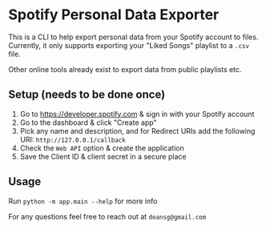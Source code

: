 # Spotify Personal Data Exporter

This is a CLI to help export personal data from your Spotify account to files. Currently, it only supports exporting 
your "Liked Songs" playlist to a `.csv` file.

Other online tools already exist to export data from public playlists etc.

## Setup (needs to be done once)

1. Go to https://developer.spotify.com & sign in with your Spotify account
2. Go to the dashboard & click "Create app"
3. Pick any name and description, and for Redirect URIs add the following URI: `http://127.0.0.1/callback`
4. Check the `Web API` option & create the application
5. Save the Client ID & client secret in a secure place

## Usage

Run `python -m app.main --help` for more info

For any questions feel free to reach out at `deansg@gmail.com`
